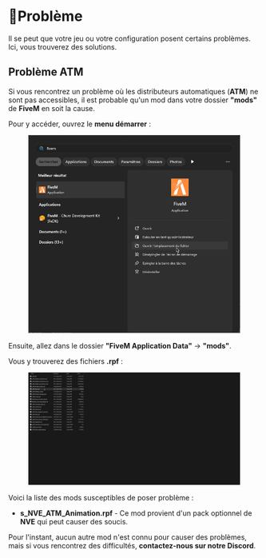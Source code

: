 # 🚨Problème
Il se peut que votre jeu ou votre configuration posent certains problèmes. Ici, vous trouverez des solutions.

## **Problème ATM**
Si vous rencontrez un problème où les distributeurs automatiques (**ATM**) ne sont pas accessibles, il est probable qu'un mod dans votre dossier **"mods"** de **FiveM** en soit la cause.

Pour y accéder, ouvrez le **menu démarrer** :

<figure class="basic-img"><img src="./assets/img/fivem-startmenu.png" alt=""></figure>

Ensuite, allez dans le dossier **"FiveM Application Data"** -> **"mods"**.

Vous y trouverez des fichiers **.rpf** :

<figure class="basic-img"><img src="./assets/img/fivem-mods.png" alt=""></figure>

Voici la liste des mods susceptibles de poser problème :
- **s_NVE_ATM_Animation.rpf** - Ce mod provient d'un pack optionnel de **NVE** qui peut causer des soucis.

Pour l'instant, aucun autre mod n'est connu pour causer des problèmes, mais si vous rencontrez des difficultés, **contactez-nous sur notre Discord**.
